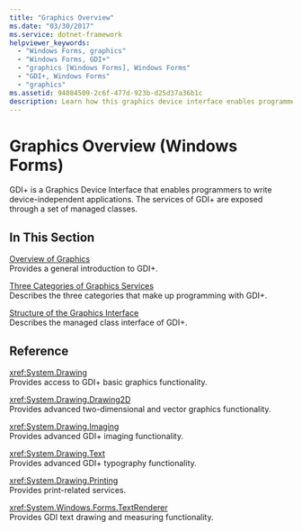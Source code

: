 ```yaml
---
title: "Graphics Overview"
ms.date: "03/30/2017"
ms.service: dotnet-framework
helpviewer_keywords: 
  - "Windows Forms, graphics"
  - "Windows Forms, GDI+"
  - "graphics [Windows Forms], Windows Forms"
  - "GDI+, Windows Forms"
  - "graphics"
ms.assetid: 94084509-2c6f-477d-923b-d25d37a36b1c
description: Learn how this graphics device interface enables programmers to write device applications with services exposed through a set of managed classes.
---
```

# Graphics Overview (Windows Forms)

GDI+ is a Graphics Device Interface that enables programmers to write device-independent applications. The services of GDI+ are exposed through a set of managed classes.  
  
## In This Section  

[Overview of Graphics](overview-of-graphics.md)  
Provides a general introduction to GDI+.  
  
[Three Categories of Graphics Services](three-categories-of-graphics-services.md)  
Describes the three categories that make up programming with GDI+.  
  
[Structure of the Graphics Interface](structure-of-the-graphics-interface.md)  
Describes the managed class interface of GDI+.  
  
## Reference  

<xref:System.Drawing>  
Provides access to GDI+ basic graphics functionality.  
  
<xref:System.Drawing.Drawing2D>  
Provides advanced two-dimensional and vector graphics functionality.  
  
<xref:System.Drawing.Imaging>  
Provides advanced GDI+ imaging functionality.  
  
<xref:System.Drawing.Text>  
Provides advanced GDI+ typography functionality.  
  
<xref:System.Drawing.Printing>  
Provides print-related services.  
  
<xref:System.Windows.Forms.TextRenderer>  
Provides GDI text drawing and measuring functionality.
